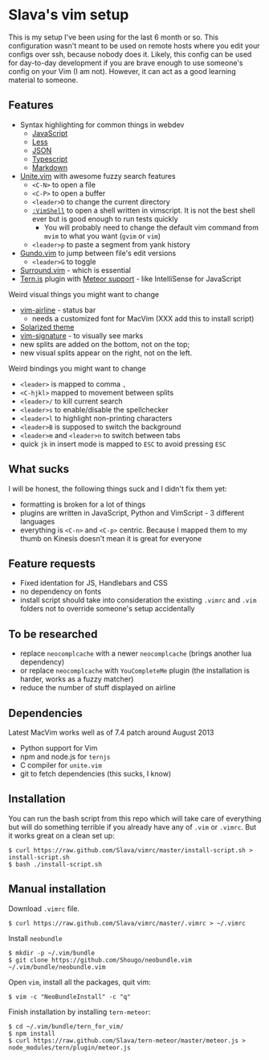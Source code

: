 Slava's vim setup
===

This is my setup I've been using for the last 6 month or so. This configuration wasn't meant
to be used on remote hosts where you edit your configs over ssh, because nobody does it.
Likely, this config can be used for day-to-day development if you are brave enough to use
someone's config on your Vim (I am not). However, it can act as a good learning material to someone.

Features
---

- Syntax highlighting for common things in webdev
  * [JavaScript](https://github.com/pangloss/vim-javascript)
  * [Less](groenewege/vim-less)
  * [JSON](elzr/vim-json)
  * [Typescript](leafgarland/typescript-vim)
  * [Markdown](tpope/vim-markdown)
- [Unite.vim](https://github.com/Shougo/unite.vim) with awesome fuzzy search features
  * `<C-N>` to open a file
  * `<C-P>` to open a buffer
  * `<leader>D` to change the current directory
  * [`:VimShell`](https://github.com/Shougo/vimshell.vim) to open a shell written in vimscript.
    It is not the best shell ever but is good enough to run tests quickly
    + You will probably need to change the default vim command from `mvim` to what you want (`gvim` or `vim`)
  * `<leader>p` to paste a segment from yank history
- [Gundo.vim](https://github.com/sjl/gundo.vim) to jump between file's edit versions
  * `<leader>G` to toggle
- [Surround.vim](https://github.com/tpope/vim-surround) - which is essential
- [Tern.js](http://ternjs.net/) plugin with
  [Meteor support](https://github.com/Slava/tern-meteor) - like IntelliSense for JavaScript

Weird visual things you might want to change

- [vim-airline](https://github.com/bling/vim-airline) - status bar
  * needs a customized font for MacVim (XXX add this to install script)
- [Solarized theme](http://ethanschoonover.com/solarized)
- [vim-signature](https://github.com/kshenoy/vim-signature) - to visually see marks
- new splits are added on the bottom, not on the top;
- new visual splits appear on the right, not on the left.


Weird bindings you might want to change

- `<leader>` is mapped to comma `,`
- `<C-hjkl>` mapped to movement between splits
- `<leader>/` to kill current search
- `<leader>s` to enable/disable the spellchecker
- `<leader>l` to highlight non-printing characters
- `<leader>B` is supposed to switch the background
- `<leader>m` and `<leader>n` to switch between tabs
- quick `jk` in insert mode is mapped to `ESC` to avoid pressing `ESC`


What sucks
---

I will be honest, the following things suck and I didn't fix them yet:

- formatting is broken for a lot of things
- plugins are written in JavaScript, Python and VimScript - 3 different
  languages
- everything is `<C-n>` and `<C-p>` centric. Because I mapped them to my thumb
  on Kinesis doesn't mean it is great for everyone

Feature requests
---

- Fixed identation for JS, Handlebars and CSS
- no dependency on fonts
- install script should take into consideration the existing `.vimrc` and `.vim`
  folders not to override someone's setup accidentally

To be researched
---

- replace `neocomplcache` with a newer `neocomplcache` (brings another lua dependency)
- or replace `neocomplcache` with `YouCompleteMe` plugin (the installation is harder, works as a fuzzy matcher)
- reduce the number of stuff displayed on airline

Dependencies
---

Latest MacVim works well as of 7.4 patch around August 2013

- Python support for Vim
- npm and node.js for `ternjs`
- C compiler for `unite.vim`
- git to fetch dependencies (this sucks, I know)

Installation
---

You can run the bash script from this repo which will take care of everything
but will do something terrible if you already have any of `.vim` or `.vimrc`.
But it works great on a clean set up:

    $ curl https://raw.github.com/Slava/vimrc/master/install-script.sh > install-script.sh
    $ bash ./install-script.sh

Manual installation
---

Download `.vimrc` file.

    $ curl https://raw.github.com/Slava/vimrc/master/.vimrc > ~/.vimrc

Install `neobundle`

    $ mkdir -p ~/.vim/bundle
    $ git clone https://github.com/Shougo/neobundle.vim ~/.vim/bundle/neobundle.vim

Open `vim`, install all the packages, quit vim:

    $ vim -c "NeoBundleInstall" -c "q"

Finish installation by installing `tern-meteor`:

    $ cd ~/.vim/bundle/tern_for_vim/
    $ npm install
    $ curl https://raw.github.com/Slava/tern-meteor/master/meteor.js > node_modules/tern/plugin/meteor.js



